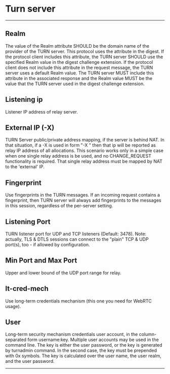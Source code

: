 # Turn server




----------------------------------------------------------------

## Realm

The value of the Realm attribute SHOULD be the domain name of the provider of the TURN server. This protocol uses the attribute in the digest. If the protocol client includes this attribute, the TURN server SHOULD use the specified Realm value in the digest challenge extension. If the protocol client does not include this attribute in the request message, the TURN server uses a default Realm value. The TURN server MUST include this attribute in the associated response and the Realm value MUST be the value that the TURN server used in the digest challenge extension.

## Listening ip

Listener IP address of relay server.

## External IP (-X)

TURN Server public/private address mapping, if the server is behind NAT. In that situation, if a -X is used in form "-X <ip>" then that ip will be reported as relay IP address of all allocations. This scenario works only in a simple case when one single relay address is be used, and no CHANGE_REQUEST functionality is required. That single relay address must be mapped by NAT to the 'external' IP.

## Fingerprint

Use fingerprints in the TURN messages. If an incoming request contains a fingerprint, then TURN server will always add fingerprints to the messages in this session, regardless of the per-server setting.

## Listening Port

TURN listener port for UDP and TCP listeners (Default: 3478). Note: actually, TLS & DTLS sessions can connect to the "plain" TCP & UDP port(s), too - if allowed by configuration.

## Min Port and Max Port

Upper and lower bound of the UDP port range for relay.

## lt-cred-mech

Use long-term credentials mechanism (this one you need for WebRTC usage).

## User

Long-term security mechanism credentials user account, in the column-separated form username:key. Multiple user accounts may be used in the command line. The key is either the user password, or the key is generated by turnadmin command. In the second case, the key must be prepended with 0x symbols. The key is calculated over the user name, the user realm, and the user password.

----------------------------------------------------------------

